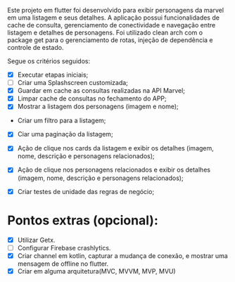 Este projeto em flutter foi desenvolvido para exibir personagens da marvel em uma listagem e seus detalhes.
A aplicação possui funcionalidades de cache de consulta, gerenciamento de conectividade e navegação entre listagem e detalhes de personagens.
Foi utilizado clean arch com o package get para o gerenciamento de rotas, injeção de dependência e controle de estado.

Segue os critérios seguidos:

- [x] Executar etapas iniciais;
- [ ] Criar uma Splashscreen customizada;
- [x] Guardar em cache as consultas realizadas na API Marvel;
- [x] Limpar cache de consultas no fechamento do APP;
- [x] Mostrar a listagem dos personagens (imagem e nome);
- Criar um filtro para a listagem;
- [x] Ciar uma paginação da listagem;
- [x] Ação de clique nos cards da listagem e exibir os detalhes (imagem, nome, descrição e personagens relacionados);
- [x] Ação de clique nos personagens relacionados e exibir os detalhes (imagem, nome, descrição e personagens relacionados);
- [x] Criar testes de unidade das regras de negócio;


# Pontos extras (opcional):
- [x] Utilizar Getx.
- [ ] Configurar Firebase crashlytics.
- [x] Criar channel em kotlin, capturar a mudança de conexão, e mostrar uma mensagem de offline no flutter.
- [x] Criar em alguma arquitetura(MVC, MVVM, MVP, MVU)

